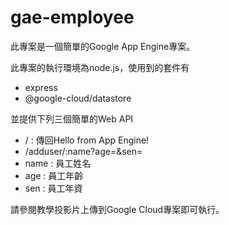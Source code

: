 # gae-employee
此專案是一個簡單的Google App Engine專案。

此專案的執行環境為node.js，使用到的套件有

- express
- @google-cloud/datastore

並提供下列三個簡單的Web API

- / : 傳回Hello from App Engine!
- /adduser/:name?age=&sen=
 - name : 員工姓名
 - age : 員工年齡
 - sen : 員工年資

請參閱教學投影片上傳到Google Cloud專案即可執行。